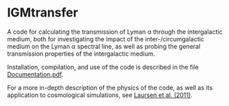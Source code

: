 # IGMtransfer

A code for calculating the transmission of Lyman α through the intergalactic medium, both for investigating the impact of the inter-/circumgalactic medium on the Lyman α spectral line, as well as probing the general transmission properties of the intergalactic medium. 

Installation, compilation, and use of the code is described in the file [Documentation.pdf](https://github.com/anisotropela/IGMtransfer/blob/main/Documentation.pdf).

For a more in-depth description of the physics of the code, as well as its application to cosmological simulations, see [Laursen et al. (2011)](https://ui.adsabs.harvard.edu/abs/2011ApJ...728...52L/abstract).
